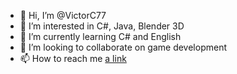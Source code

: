 - 👋 Hi, I’m @VictorC77
- 👀 I’m interested in C#, Java, Blender 3D
- 🌱 I’m currently learning C# and English
- 💞️ I’m looking to collaborate on game development
- 📫 How to reach me [a link](https://www.facebook.com/kotik.viktor/)

<!---
VictorC77/VictorC77 is a ✨ special ✨ repository because its `README.md` (this file) appears on your GitHub profile.
You can click the Preview link to take a look at your changes.
--->
